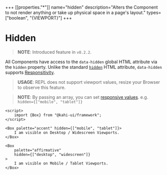 +++
[[properties."*"]]
name="hidden"
description="Alters the Component to not render anything or take up physical space in a page's layout."
types=["boolean", "{VIEWPORT}"]
+++

# Hidden

> **NOTE**: Introduced feature in `v0.2.2`.

All Components have access to the `data-hidden` global HTML attribute via the `hidden` property. Unlike the standard [`hidden`](https://developer.mozilla.org/en-US/docs/Web/HTML/Global_attributes/hidden) HTML attribute, `data-hidden` supports [Responsitivity](../framework/responsitivity.md).

> **USAGE**: REPL does not support viewport values, resize your Browser to observe this feature.

> **NOTE**: By passing an array, you can set [responsive values](../framework/responsitivity.md). e.g. `hidden={["mobile", "tablet"]}`

```svelte {title="Hidden Preview" mode="repl"}
<script>
    import {Box} from "@kahi-ui/framework";
</script>

<Box palette="accent" hidden={["mobile", "tablet"]}>
    I am visible on Desktop / Widescreen Viewports.
</Box>

<Box
    palette="affirmative"
    hidden={["desktop", "widescreen"]}
>
    I am visible on Mobile / Tablet Viewports.
</Box>
```
